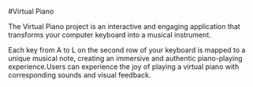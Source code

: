 #Virtual Piano

The Virtual Piano project is an interactive and engaging application that transforms your computer keyboard into a musical instrument.

Each key from A to L on the second row of your keyboard is mapped to a unique musical note, creating an immersive and authentic piano-playing experience.Users can experience the joy of playing a virtual piano with corresponding sounds and visual feedback.
